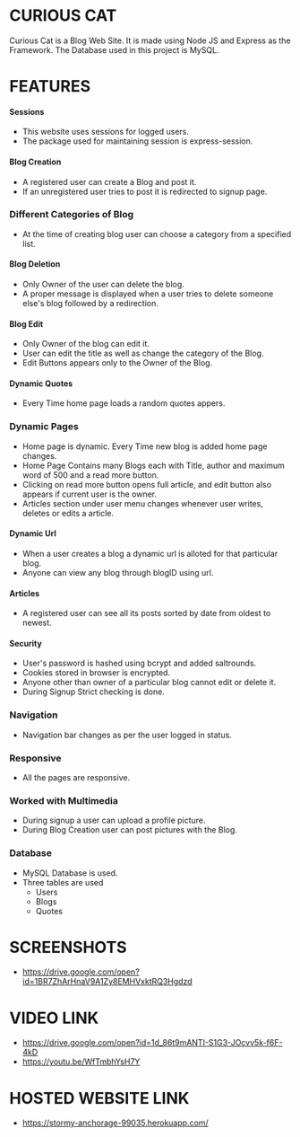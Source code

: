 # CURIOUS CAT
Curious Cat is a Blog Web Site. It is made using Node JS and Express as the Framework. The Database used in this project is MySQL. 

# FEATURES
#### Sessions
  - This website uses sessions for logged users.
  - The package used for maintaining session is express-session.
#### Blog Creation
  - A registered user can create a Blog and post it.
  - If an unregistered user tries to post it is redirected to signup page.
### Different Categories of Blog
  - At the time of creating blog user can choose a category from a specified list.
#### Blog Deletion
  - Only Owner of the user can delete the blog.
  - A proper message is displayed when a user tries to delete someone else's blog followed by a redirection.
#### Blog Edit
  - Only Owner of the blog can edit it.
  - User can edit the title as well as change the category of the Blog.
  - Edit Buttons appears only to the Owner of the Blog.

#### Dynamic Quotes
  - Every Time home page loads a random quotes appers.
### Dynamic Pages
  - Home page is dynamic. Every Time new blog is added home page changes.
  - Home Page Contains many Blogs each with Title, author and maximum word of 500 and a read more button.
  - Clicking on read more button opens full article, and edit button also appears if current user is the owner.
  - Articles section under user menu changes whenever user writes, deletes or edits a article.
#### Dynamic Url
  - When a user creates a blog a dynamic url is alloted for that particular blog.
  - Anyone can view any blog through blogID using url.
#### Articles
  - A registered user can see all its posts sorted by date from oldest to newest.
#### Security
  - User's password is hashed using bcrypt and added saltrounds.
  - Cookies stored in browser is encrypted.
  - Anyone other than owner of a particular blog cannot edit or delete it.
  - During Signup Strict checking is done.
### Navigation
  - Navigation bar changes as per the user logged in status.
### Responsive
  - All the pages are responsive.
### Worked with Multimedia
  - During signup a user can upload a profile picture.
  - During Blog Creation user can post pictures with the Blog.
### Database
  - MySQL Database is used.
  - Three tables are used
    - Users
    - Blogs
    - Quotes


# SCREENSHOTS
  - https://drive.google.com/open?id=1BR7ZhArHnaV9A1Zy8EMHVxktRQ3Hgdzd
# VIDEO LINK
  - https://drive.google.com/open?id=1d_86t9mANTI-S1G3-JOcvv5k-f6F-4kD
  - https://youtu.be/WfTmbhYsH7Y
# HOSTED WEBSITE LINK
  - https://stormy-anchorage-99035.herokuapp.com/
